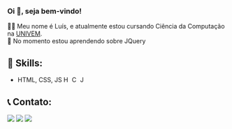 ### Oi 👋, seja bem-vindo!

👨‍💻 Meu nome é Luís, e atualmente estou cursando Ciência da Computação na [UNIVEM](https://www.univem.edu.br/).<br>
🌱 No momento estou aprendendo sobre JQuery


## 🚀 Skills:
- HTML, CSS, JS <img alt="HTML-icon" height="14px" width="15px" src="https://cdn.jsdelivr.net/gh/devicons/devicon/icons/html5/html5-original.svg" /> <img alt="CSS-icon" height="14px" width="15px" src="https://cdn.jsdelivr.net/gh/devicons/devicon/icons/css3/css3-original.svg" /> <img alt="JS-icon" height="14px" width="15px" src="https://cdn.jsdelivr.net/gh/devicons/devicon/icons/javascript/javascript-original.svg" />

## 📞 Contato:


<a href="mailto:luisfelipecampos4@gmail.com"><img src="https://img.shields.io/badge/Gmail-D14836?style=for-the-badge&logo=gmail&logoColor=white" target="_blank"></a>
<a href="https://instagram.com/luis.f.rc" target="_blank"><img src="https://img.shields.io/badge/-Instagram-%23E4405F?style=for-the-badge&logo=instagram&logoColor=white" target="_blank"></a>
<a href="https://www.linkedin.com/in/luís-ribeiro-0754b5249/" target="_blank"><img src="https://img.shields.io/badge/-LinkedIn-%230077B5?style=for-the-badge&logo=linkedin&logoColor=white" target="_blank"></a>

